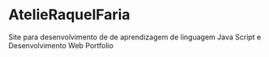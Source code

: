 # AtelieRaquelFaria
Site para desenvolvimento de de aprendizagem de linguagem Java Script e Desenvolvimento Web
Portfolio 
